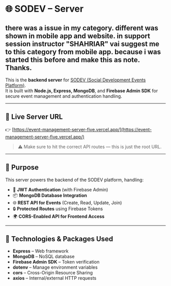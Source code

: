 # 🌐 SODEV – Server


## there was a issue in my category. different was shown in mobile app and website. in support session instructor "SHAHRIAR" vai suggest me to this category from mobile app. because i was started this before and make this as note. Thanks.


This is the **backend server** for [SODEV (Social Development Events Platform)](https://event-management-app-b86d6.web.app/).  
It is built with **Node.js, Express, MongoDB**, and **Firebase Admin SDK** for secure event management and authentication handling.

---

## 🔗 Live Server URL

👉 [https://event-management-server-five.vercel.app/](https://event-management-server-five.vercel.app/)

> ⚠️ Make sure to hit the correct API routes — this is just the root URL.

---

## 🎯 Purpose

This server powers the backend of the SODEV platform, handling:

- 🔐 **JWT Authentication** (with Firebase Admin)
- 📦 **MongoDB Database Integration**
- 🌐 **REST API for Events** (Create, Read, Update, Join)
- 🔒 **Protected Routes** using Firebase Tokens
- 🌍 **CORS-Enabled API for Frontend Access**

---

## 🧰 Technologies & Packages Used

- **Express** – Web framework
- **MongoDB** – NoSQL database
- **Firebase Admin SDK** – Token verification
- **dotenv** – Manage environment variables
- **cors** – Cross-Origin Resource Sharing
- **axios** – Internal/external HTTP requests
